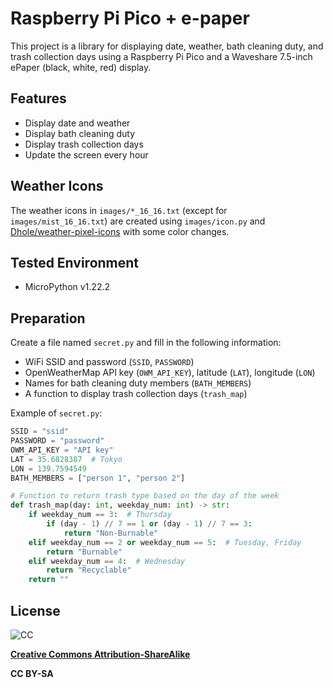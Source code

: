 # Raspberry Pi Pico + e-paper

This project is a library for displaying date, weather, bath cleaning duty, and trash collection days using a Raspberry Pi Pico and a Waveshare 7.5-inch ePaper (black, white, red) display.

## Features

- Display date and weather
- Display bath cleaning duty
- Display trash collection days
- Update the screen every hour

## Weather Icons

The weather icons in `images/*_16_16.txt` (except for `images/mist_16_16.txt`) are created using `images/icon.py` and [Dhole/weather-pixel-icons](https://github.com/Dhole/weather-pixel-icons) with some color changes.

## Tested Environment

- MicroPython v1.22.2

## Preparation

Create a file named `secret.py` and fill in the following information:

- WiFi SSID and password (`SSID`, `PASSWORD`)
- OpenWeatherMap API key (`OWM_API_KEY`), latitude (`LAT`), longitude (`LON`)
- Names for bath cleaning duty members (`BATH_MEMBERS`)
- A function to display trash collection days (`trash_map`)

Example of `secret.py`:

```python:secret.py
SSID = "ssid"
PASSWORD = "password"
OWM_API_KEY = "API key"
LAT = 35.6828387  # Tokyo
LON = 139.7594549
BATH_MEMBERS = ["person 1", "person 2"]

# Function to return trash type based on the day of the week
def trash_map(day: int, weekday_num: int) -> str:
    if weekday_num == 3:  # Thursday
        if (day - 1) // 7 == 1 or (day - 1) // 7 == 3:
            return "Non-Burnable"
    elif weekday_num == 2 or weekday_num == 5:  # Tuesday, Friday
        return "Burnable"
    elif weekday_num == 4:  # Wednesday
        return "Recyclable"
    return ""

```

## License

![CC](https://licensebuttons.net/l/by-sa/3.0/88x31.png)

**[Creative Commons Attribution-ShareAlike](https://creativecommons.org/licenses/by-sa/4.0/)**

**CC BY-SA**
